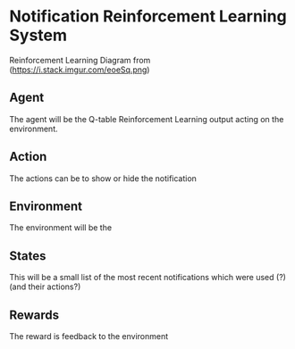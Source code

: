 # Notification Reinforcement Learning System
Reinforcement Learning Diagram from (https://i.stack.imgur.com/eoeSq.png)

## Agent
The agent will be the Q-table Reinforcement Learning output acting on the environment.

## Action
The actions can be to show or hide the notification

## Environment
The environment will be the 

## States
This will be a small list of the most recent notifications which were used (?) (and their actions?)

## Rewards
The reward is feedback to the environment